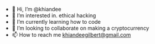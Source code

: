 - 👋 Hi, I’m @khiandee
- 👀 I’m interested in. ethical hacking
- 🌱 I’m currently learning how to code
- 💞️ I’m looking to collaborate on making a cryptocurrency
- 📫 How to reach me khiandeegilbert@gmail.com

<!---
khiandee/khiandee is a ✨ special ✨ repository because its `README.md` (this file) appears on your GitHub profile.
You can click the Preview link to take a look at your changes.
--->
